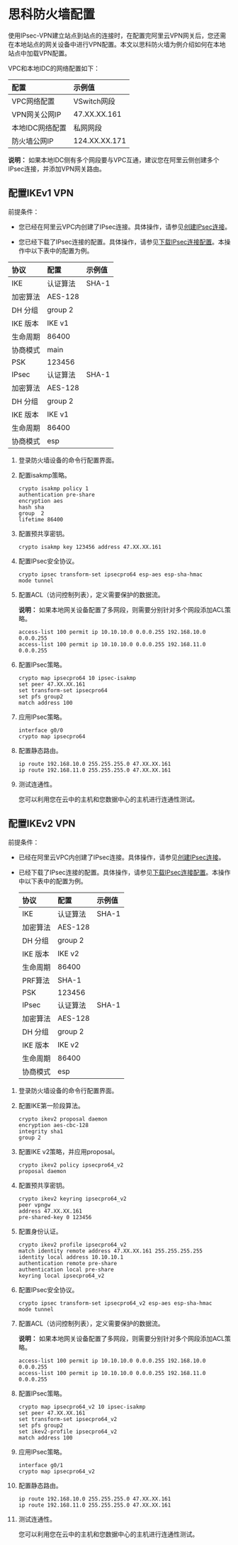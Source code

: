 # 思科防火墙配置

使用IPsec-VPN建立站点到站点的连接时，在配置完阿里云VPN网关后，您还需在本地站点的网关设备中进行VPN配置。本文以思科防火墙为例介绍如何在本地站点中加载VPN配置。

VPC和本地IDC的网络配置如下：

|配置|示例值|
|:-|:--|
|VPC网络配置|VSwitch网段|192.168.10.0/24、192.168.11.0/24|
|VPN网关公网IP|47.XX.XX.161|
|本地IDC网络配置|私网网段|10.10.10.0/24|
|防火墙公网IP|124.XX.XX.171|

**说明：** 如果本地IDC侧有多个网段要与VPC互通，建议您在阿里云侧创建多个IPsec连接，并添加VPN网关路由。

## 配置IKEv1 VPN

前提条件：

-   您已经在阿里云VPC内创建了IPsec连接。具体操作，请参见[创建IPsec连接](/cn.zh-CN/用户指南/配置IPsec-VPN/管理IPsec连接/创建IPsec连接.md)。

-   您已经下载了IPsec连接的配置。具体操作，请参见[下载IPsec连接配置](/cn.zh-CN/用户指南/配置IPsec-VPN/管理IPsec连接/下载IPsec连接配置.md)。本操作中以下表中的配置为例。

|协议|配置|示例值|
|:-|:-|:--|
|IKE|认证算法|SHA-1|
|加密算法|AES-128|
|DH 分组|group 2|
|IKE 版本|IKE v1|
|生命周期|86400|
|协商模式|main|
|PSK|123456|
|IPsec|认证算法|SHA-1|
|加密算法|AES-128|
|DH 分组|group 2|
|IKE 版本|IKE v1|
|生命周期|86400|
|协商模式|esp|


1.  登录防火墙设备的命令行配置界面。

2.  配置isakmp策略。

    ```
    crypto isakmp policy 1 
    authentication pre-share 
    encryption aes
    hash sha 
    group  2
    lifetime 86400
    ```

3.  配置预共享密钥。

    ```
    crypto isakmp key 123456 address 47.XX.XX.161
    ```

4.  配置IPsec安全协议。

    ```
    crypto ipsec transform-set ipsecpro64 esp-aes esp-sha-hmac 
    mode tunnel
    ```

5.  配置ACL（访问控制列表），定义需要保护的数据流。

    **说明：** 如果本地网关设备配置了多网段，则需要分别针对多个网段添加ACL策略。

    ```
    access-list 100 permit ip 10.10.10.0 0.0.0.255 192.168.10.0 0.0.0.255
    access-list 100 permit ip 10.10.10.0 0.0.0.255 192.168.11.0 0.0.0.255
    ```

6.  配置IPsec策略。

    ```
    crypto map ipsecpro64 10 ipsec-isakmp
    set peer 47.XX.XX.161
    set transform-set ipsecpro64
    set pfs group2
    match address 100
    ```

7.  应用IPsec策略。

    ```
    interface g0/0
    crypto map ipsecpro64
    ```

8.  配置静态路由。

    ```
    ip route 192.168.10.0 255.255.255.0 47.XX.XX.161
    ip route 192.168.11.0 255.255.255.0 47.XX.XX.161
    ```

9.  测试连通性。

    您可以利用您在云中的主机和您数据中心的主机进行连通性测试。


## 配置IKEv2 VPN

前提条件：

-   已经在阿里云VPC内创建了IPsec连接。具体操作，请参见[创建IPsec连接](/cn.zh-CN/用户指南/配置IPsec-VPN/管理IPsec连接/创建IPsec连接.md)。

-   已经下载了IPsec连接的配置。具体操作，请参见[下载IPsec连接配置](/cn.zh-CN/用户指南/配置IPsec-VPN/管理IPsec连接/下载IPsec连接配置.md)。本操作中以下表中的配置为例。

    |协议|配置|示例值|
    |:-|:-|:--|
    |IKE|认证算法|SHA-1|
    |加密算法|AES-128|
    |DH 分组|group 2|
    |IKE 版本|IKE v2|
    |生命周期|86400|
    |PRF算法|SHA-1|
    |PSK|123456|
    |IPsec|认证算法|SHA-1|
    |加密算法|AES-128|
    |DH 分组|group 2|
    |IKE 版本|IKE v2|
    |生命周期|86400|
    |协商模式|esp|


1.  登录防火墙设备的命令行配置界面。

2.  配置IKE第一阶段算法。

    ```
    crypto ikev2 proposal daemon 
    encryption aes-cbc-128
    integrity sha1
    group 2
    ```

3.  配置IKE v2策略，并应用proposal。

    ```
    crypto ikev2 policy ipsecpro64_v2
    proposal daemon
    ```

4.  配置预共享密钥。

    ```
    crypto ikev2 keyring ipsecpro64_v2 
    peer vpngw 
    address 47.XX.XX.161
    pre-shared-key 0 123456
    ```

5.  配置身份认证。

    ```
    crypto ikev2 profile ipsecpro64_v2
    match identity remote address 47.XX.XX.161 255.255.255.255
    identity local address 10.10.10.1 
    authentication remote pre-share     
    authentication local pre-share 
    keyring local ipsecpro64_v2
    ```

6.  配置IPsec安全协议。

    ```
    crypto ipsec transform-set ipsecpro64_v2 esp-aes esp-sha-hmac
    mode tunnel
    ```

7.  配置ACL（访问控制列表），定义需要保护的数据流。

    **说明：** 如果本地网关设备配置了多网段，则需要分别针对多个网段添加ACL策略。

    ```
    access-list 100 permit ip 10.10.10.0 0.0.0.255 192.168.10.0 0.0.0.255
    access-list 100 permit ip 10.10.10.0 0.0.0.255 192.168.11.0 0.0.0.255
    ```

8.  配置IPsec策略。

    ```
    crypto map ipsecpro64_v2 10 ipsec-isakmp
    set peer 47.XX.XX.161
    set transform-set ipsecpro64_v2 
    set pfs group2
    set ikev2-profile ipsecpro64_v2
    match address 100
    ```

9.  应用IPsec策略。

    ```
    interface g0/1
    crypto map ipsecpro64_v2
    ```

10. 配置静态路由。

    ```
    ip route 192.168.10.0 255.255.255.0 47.XX.XX.161
    ip route 192.168.11.0 255.255.255.0 47.XX.XX.161
    ```

11. 测试连通性。

    您可以利用您在云中的主机和您数据中心的主机进行连通性测试。


